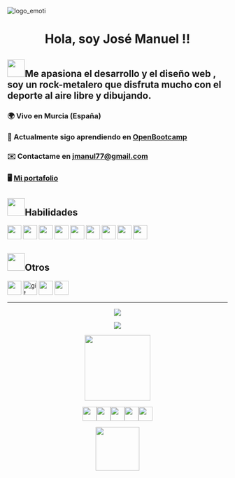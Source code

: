 


![logo_emoti](https://user-images.githubusercontent.com/49499051/194965924-c42f883e-87a8-45b2-b076-447b6b5c174e.svg)

<h1 align="center">Hola, soy José Manuel !!</h1>

<h2><img src="https://user-images.githubusercontent.com/49499051/195230779-3427261b-4fd7-4e11-831a-a90d67348e57.png"width="40" border="0"/>Me apasiona el desarrollo y el diseño web , soy un rock-metalero que disfruta mucho con el deporte al aire libre y dibujando.</h2> 


### 🌍 Vivo en Murcia (España) 
### 🌱 Actualmente sigo aprendiendo en [OpenBootcamp](https://campus.open-bootcamp.com/)
### ✉️ Contactame en jmanul77@gmail.com 
### 🖥️ [Mi portafolio](http://www.pasttri.com)[](http://www.pasttri.com)  

 
<h2><img src="https://user-images.githubusercontent.com/49499051/195230779-3427261b-4fd7-4e11-831a-a90d67348e57.png"width="40" border="0"/>Habilidades</h2> 

<p align="left"> 
<img src="https://www.vectorlogo.zone/logos/w3_css/w3_css-icon.svg" width="32" height="32"/>
<img src="https://www.vectorlogo.zone/logos/w3_html5/w3_html5-icon.svg" width="32" height="32"/>
<img src="https://www.vectorlogo.zone/logos/javascript/javascript-icon.svg" width="32" height="32"/>
<img src="https://www.vectorlogo.zone/logos/java/java-icon.svg" width="32" height="32"/>
<img src="https://www.vectorlogo.zone/logos/typescriptlang/typescriptlang-icon.svg" width="32" height="32"/>
<img src="https://www.vectorlogo.zone/logos/angular/angular-icon.svg" width="32" height="32"/>
<img src="https://www.vectorlogo.zone/logos/dotnet/dotnet-icon.svg" width="32" height="32"/>
<img src="https://www.vectorlogo.zone/logos/mysql/mysql-icon.svg" width="32" height="32"/>
<img src="https://www.vectorlogo.zone/logos/postgresql/postgresql-icon.svg" width="32" height="32"/>
</p>

<h2><img src="https://user-images.githubusercontent.com/49499051/195230779-3427261b-4fd7-4e11-831a-a90d67348e57.png"width="40" border="0"/>Otros</h2> 

<p align="left"> 
<img src="https://www.vectorlogo.zone/logos/linux/linux-icon.svg" width="32" height="32"/>
<a href="https://git-scm.com/" target="_blank"> <img src="https://www.vectorlogo.zone/logos/git-scm/git-scm-icon.svg" alt="git" width="32" height="32"/></a>
<img src="https://www.vectorlogo.zone/logos/wordpress/wordpress-icon.svg" width="32" height="32"/>
<img src="https://www.vectorlogo.zone/logos/docker/docker-tile.svg" width="32" height="32"/>
</p>

____


<p align="center"><a href="https://github.com/jmanul/github-readme-stats"><img src="https://github-readme-stats.vercel.app/api?username=jmanul&count_private=true&show_icons=true&theme=tokyonight" /></a></p>

<p align="center"><a href="https://github.com/jmanul/github-readme-stats"><img src="https://github-readme-stats.vercel.app/api/top-langs/?username=jmanul&layout=compact&theme=tokyonight" /></a></P>

<p align="center"><a href="https://giphy.com/stickers/Wegow-guitar-thumbsup-wegow-XckWhQw9e3ds20bdXh"><img src="https://media.giphy.com/media/XckWhQw9e3ds20bdXh/giphy.gif"width="150" border="0"/></a></p>

<p align="center"><a href="https://discord.com/channels/jmanul77#6352" target="_blank" rel="noreferrer"><img src="https://www.vectorlogo.zone/logos/discordapp/discordapp-tile.svg" width="32" height="32" /></a><a href="https://www.github.com/jmanul" target="_blank" rel="noreferrer"><img src="https://www.vectorlogo.zone/logos/github/github-tile.svg" width="32" height="32" /></a><a href="http://www.instagram.com/pasttri" target="_blank" rel="noreferrer"><img src="https://www.vectorlogo.zone/logos/instagram/instagram-tile.svg" width="32" height="32" /></a><a href="https://www.linkedin.com/in/jmanul" target="_blank " rel="noreferrer"><img src="https://www.vectorlogo.zone/logos/linkedin/linkedin-tile.svg" width="32" height="32" /></a><a href="https://www.twitter.com/Jmanul77Pasttri" target="_blank" rel="noreferrer"><img src="https://www.vectorlogo.zone/logos/twitter/twitter-tile.svg" width="32" height="32 " /></a>
</p>

<p align="center"><a href="http://www.pasttri.com"><img src="https://user-images.githubusercontent.com/49499051/228085208-748d48cc-440a-4ca2-8bbd-75c7a6b89a3f.png" width="100" border="0"/></a></p>

